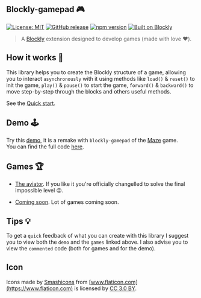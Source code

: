 ## Blockly-gamepad 🎮

[![License: MIT](https://img.shields.io/badge/License-MIT-green.svg)](https://opensource.org/licenses/MIT)
[![GitHub release](https://img.shields.io/github/release/Paol-imi/blockly-gamepad.svg)](https://GitHub.com/Paol-imi/blockly-gamepad/releases/)
[![npm version](https://badge.fury.io/js/blockly-gamepad.svg)](https://badge.fury.io/js/blockly-gamepad)
[![Built on Blockly](https://tinyurl.com/built-on-blockly)](https://github.com/google/blockly)

> A [Blockly](https://developers.google.com/blockly/) extension designed to develop games (made with love :heart:).

## How it works 📘

This library helps you to create the Blockly structure of a game, allowing you to interact `asynchronously` with it using methods like `load()` & `reset()` to init the game, `play()` & `pause()` to start the game, `forward()` & `backward()` to move step-by-step through the blocks and others useful methods.

See the [Quick start](/quickstart.md).

## Demo 🕹️

Try this [demo](https://paol-imi.github.io/blockly-gamepad/demo), it is a remake with `blockly-gamepad` of the [Maze](https://blockly-games.appspot.com/maze) game. <br> You can find the full code [here](https://github.com/Paol-imi/blockly-gamepad/tree/master/docs/demo).

## Games 🏆

-   [The aviator](https://github.com/Paol-imi/the-aviator). If you like it you're officially changelled to solve the final impossible level 😜.

-   [Coming soon](). Lot of games coming soon.

## Tips 💡

To get a `quick` feedback of what you can create with this library I suggest you to view both the `demo` and the `games` linked above.
I also advise you to view the `commented` code (both for games and for the demo).

## Icon

Icons made by [Smashicons](https://www.flaticon.com/authors/smashicons) from [www.flaticon.com](https://www.flaticon.com) is licensed by [CC 3.0 BY](http://creativecommons.org/licenses/by/3.0).